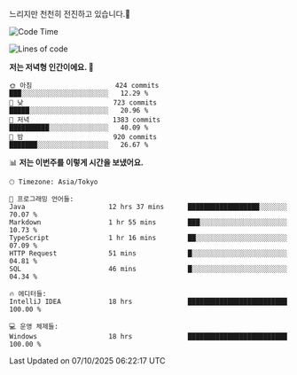느리지만 천천히 전진하고 있습니다.🐢

<!--START_SECTION:waka-->
![Code Time](http://img.shields.io/badge/Code%20Time-1%2C695%20hrs%2029%20mins-blue)

![Lines of code](https://img.shields.io/badge/%EC%A0%80%EB%8A%94%20%EC%97%AC%ED%83%9C%EA%B9%8C%EC%A7%80%20-947.1%20thousand%20%EC%A4%84%EC%9D%98%20%EC%BD%94%EB%93%9C%EB%A5%BC%20%EC%9E%91%EC%84%B1%ED%96%88%EC%96%B4%EC%9A%94.-blue)

**저는 저녁형 인간이에요. 🦉** 

```text
🌞 아침                     424 commits         ███░░░░░░░░░░░░░░░░░░░░░░   12.29 % 
🌆 낮　                     723 commits         █████░░░░░░░░░░░░░░░░░░░░   20.96 % 
🌃 저녁                     1383 commits        ██████████░░░░░░░░░░░░░░░   40.09 % 
🌙 밤　                     920 commits         ███████░░░░░░░░░░░░░░░░░░   26.67 % 
```


📊 **저는 이번주를 이렇게 시간을 보냈어요.** 

```text
🕑︎ Timezone: Asia/Tokyo

💬 프로그래밍 언어들: 
Java                     12 hrs 37 mins      ██████████████████░░░░░░░   70.07 % 
Markdown                 1 hr 55 mins        ███░░░░░░░░░░░░░░░░░░░░░░   10.73 % 
TypeScript               1 hr 16 mins        ██░░░░░░░░░░░░░░░░░░░░░░░   07.09 % 
HTTP Request             51 mins             █░░░░░░░░░░░░░░░░░░░░░░░░   04.81 % 
SQL                      46 mins             █░░░░░░░░░░░░░░░░░░░░░░░░   04.34 % 

🔥 에디터들: 
IntelliJ IDEA            18 hrs              █████████████████████████   100.00 % 

💻 운영 체제들: 
Windows                  18 hrs              █████████████████████████   100.00 % 
```


 Last Updated on 07/10/2025 06:22:17 UTC
<!--END_SECTION:waka-->
